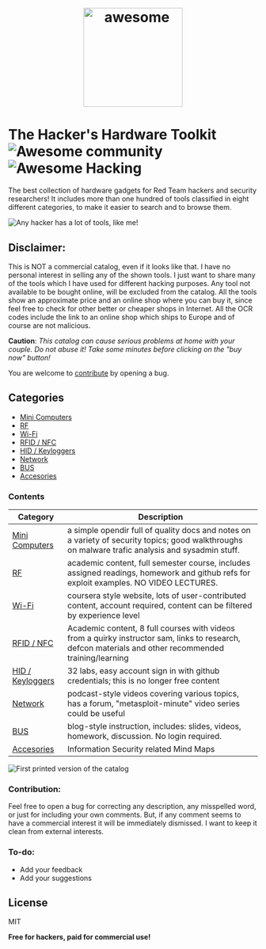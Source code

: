 
<h1 align="center">
 	<br>
 	  <img width="200" src="https://cdn.rawgit.com/sindresorhus/awesome/master/media/logo.svg" alt="awesome">
 	<br>
</h1>

# The Hacker's Hardware Toolkit  ![Awesome community](https://img.shields.io/badge/awesome-hacking-green.svg) ![Awesome Hacking](https://img.shields.io/badge/hardware-toolkit-red.svg)

The best collection of hardware gadgets for Red Team hackers and security researchers!
It  includes more than one hundred of tools classified in eight different categories, to make it easier to search and to browse them.

![Any hacker has a lot of tools, like me!](https://pbs.twimg.com/media/D5Y2EBmXsAA8lnt?format=jpg&name=4096x4096)

<h2>Disclaimer:</h2>

This is NOT a commercial catalog, even if it looks like that. I have no personal interest in selling any of the shown tools. I just want to share many of the tools which I have used for different hacking purposes. Any tool not available to be bought online, will be excluded from the catalog. All the tools show an approximate price and an online shop where you can buy it, since feel free to check for other better or cheaper shops in Internet. All the OCR codes include the link to an online shop which ships to Europe and of course are not malicious.

**Caution**: *This catalog can cause serious problems at home with your couple. Do not abuse it! Take some minutes before clicking on the "buy now" button!*

You are welcome to [contribute](https://github.com/yadox666/The-hardware-hacking-toolkit/blob/master/contributing.md#contribution-guidelines) by opening a bug. 


## Categories
 * [Mini Computers](#mini-computers)
 * [RF](#rf-hacking)
 * [Wi-Fi](#wi-fi)
 * [RFID / NFC](#rfid-nfc)
 * [HID / Keyloggers](#hid-keylog)
 * [Network](#network)
 * [BUS](#bus-hacking)
 * [Accesories](#accesories)

### Contents
Category  |  Description
----  |  ----
[Mini Computers](https://www.badbinaries.com) | a simple opendir full of quality docs and notes on a variety of security topics; good walkthroughs on malware trafic analysis and sysadmin stuff.
[RF](http://pages.cs.wisc.edu/~ace/cs642-spring-2016.html) | academic content, full semester course, includes assigned readings, homework and github refs for exploit examples. NO VIDEO LECTURES.
[Wi-Fi](https://www.cybrary.it/) | coursera style website, lots of user-contributed content, account required, content can be filtered by experience level
[RFID / NFC](https://www.samsclass.info/) | Academic content, 8 full courses with videos from a quirky instructor sam, links to research, defcon materials and other recommended training/learning
[HID / Keyloggers](https://ex.whitehat.academy) | 32 labs, easy account sign in with github credentials; this is no longer free content
[Network](https://www.hak5.org/) | podcast-style videos covering various topics, has a forum, "metasploit-minute" video series could be useful
[BUS](http://howto.hackallthethings.com/2016/07/learning-exploitation-with-offensive.html) | blog-style instruction, includes: slides, videos, homework, discussion. No login required.
[Accesories](http://www.amanhardikar.com/mindmaps.html) |   Information Security related Mind Maps

![First printed version of the catalog](https://pbs.twimg.com/media/D5eKoHnXkAEfIfL?format=jpg&name=large)

### Contribution:
Feel free to open a bug for correcting any description, any misspelled word, or just for including your own comments. But, if any comment seems to have a commercial interest it will be immediately dismissed. I want to keep it clean from external interests.

### To-do:
 - Add your feedback
 - Add your suggestions



License
----

MIT


**Free for hackers, paid for commercial use!**

